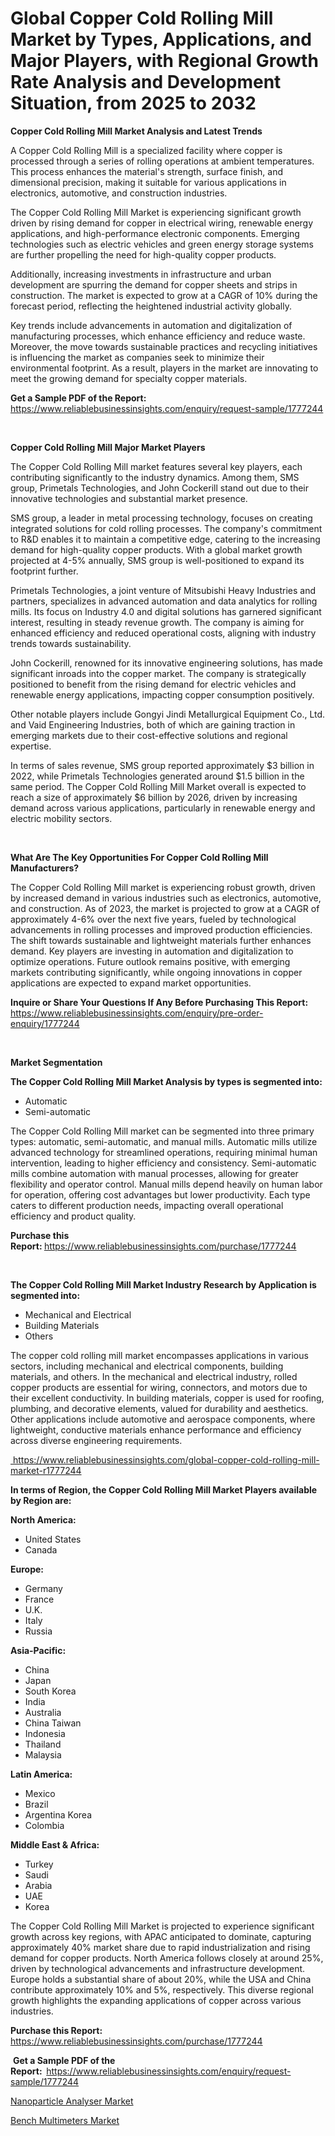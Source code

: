 <p><h1>Global Copper Cold Rolling Mill Market by Types, Applications, and Major Players, with Regional Growth Rate Analysis and Development Situation, from 2025 to 2032</h1></p><p><strong>Copper Cold Rolling Mill Market Analysis and Latest Trends</strong></p>
<p><p>A Copper Cold Rolling Mill is a specialized facility where copper is processed through a series of rolling operations at ambient temperatures. This process enhances the material's strength, surface finish, and dimensional precision, making it suitable for various applications in electronics, automotive, and construction industries. </p><p>The Copper Cold Rolling Mill Market is experiencing significant growth driven by rising demand for copper in electrical wiring, renewable energy applications, and high-performance electronic components. Emerging technologies such as electric vehicles and green energy storage systems are further propelling the need for high-quality copper products. </p><p>Additionally, increasing investments in infrastructure and urban development are spurring the demand for copper sheets and strips in construction. The market is expected to grow at a CAGR of 10% during the forecast period, reflecting the heightened industrial activity globally. </p><p>Key trends include advancements in automation and digitalization of manufacturing processes, which enhance efficiency and reduce waste. Moreover, the move towards sustainable practices and recycling initiatives is influencing the market as companies seek to minimize their environmental footprint. As a result, players in the market are innovating to meet the growing demand for specialty copper materials.</p></p>
<p><strong>Get a Sample PDF of the Report:&nbsp;</strong> <a href="https://www.reliablebusinessinsights.com/enquiry/request-sample/1777244?utm_campaign=60&utm_medium=2&utm_source=Github&utm_content=ia&utm_term=09042025&utm_id=copper-cold-rolling-mill">https://www.reliablebusinessinsights.com/enquiry/request-sample/1777244</a></p>
<p>&nbsp;</p>
<p><strong>Copper Cold Rolling Mill Major Market Players</strong></p>
<p><p>The Copper Cold Rolling Mill market features several key players, each contributing significantly to the industry dynamics. Among them, SMS group, Primetals Technologies, and John Cockerill stand out due to their innovative technologies and substantial market presence.</p><p>SMS group, a leader in metal processing technology, focuses on creating integrated solutions for cold rolling processes. The company's commitment to R&D enables it to maintain a competitive edge, catering to the increasing demand for high-quality copper products. With a global market growth projected at 4-5% annually, SMS group is well-positioned to expand its footprint further.</p><p>Primetals Technologies, a joint venture of Mitsubishi Heavy Industries and partners, specializes in advanced automation and data analytics for rolling mills. Its focus on Industry 4.0 and digital solutions has garnered significant interest, resulting in steady revenue growth. The company is aiming for enhanced efficiency and reduced operational costs, aligning with industry trends towards sustainability.</p><p>John Cockerill, renowned for its innovative engineering solutions, has made significant inroads into the copper market. The company is strategically positioned to benefit from the rising demand for electric vehicles and renewable energy applications, impacting copper consumption positively.</p><p>Other notable players include Gongyi Jindi Metallurgical Equipment Co., Ltd. and Vaid Engineering Industries, both of which are gaining traction in emerging markets due to their cost-effective solutions and regional expertise.</p><p>In terms of sales revenue, SMS group reported approximately $3 billion in 2022, while Primetals Technologies generated around $1.5 billion in the same period. The Copper Cold Rolling Mill Market overall is expected to reach a size of approximately $6 billion by 2026, driven by increasing demand across various applications, particularly in renewable energy and electric mobility sectors.</p></p>
<p>&nbsp;</p>
<p><strong>What Are The Key Opportunities For Copper Cold Rolling Mill Manufacturers?</strong></p>
<p><p>The Copper Cold Rolling Mill market is experiencing robust growth, driven by increased demand in various industries such as electronics, automotive, and construction. As of 2023, the market is projected to grow at a CAGR of approximately 4-6% over the next five years, fueled by technological advancements in rolling processes and improved production efficiencies. The shift towards sustainable and lightweight materials further enhances demand. Key players are investing in automation and digitalization to optimize operations. Future outlook remains positive, with emerging markets contributing significantly, while ongoing innovations in copper applications are expected to expand market opportunities.</p></p>
<p><strong>Inquire or Share Your Questions If Any Before Purchasing This Report:</strong> <a href="https://www.reliablebusinessinsights.com/enquiry/pre-order-enquiry/1777244?utm_campaign=60&utm_medium=2&utm_source=Github&utm_content=ia&utm_term=09042025&utm_id=copper-cold-rolling-mill">https://www.reliablebusinessinsights.com/enquiry/pre-order-enquiry/1777244</a></p>
<p>&nbsp;</p>
<p><strong>Market Segmentation</strong></p>
<p><strong>The Copper Cold Rolling Mill Market Analysis by types is segmented into:</strong></p>
<p><ul><li>Automatic</li><li>Semi-automatic</li></ul></p>
<p><p>The Copper Cold Rolling Mill market can be segmented into three primary types: automatic, semi-automatic, and manual mills. Automatic mills utilize advanced technology for streamlined operations, requiring minimal human intervention, leading to higher efficiency and consistency. Semi-automatic mills combine automation with manual processes, allowing for greater flexibility and operator control. Manual mills depend heavily on human labor for operation, offering cost advantages but lower productivity. Each type caters to different production needs, impacting overall operational efficiency and product quality.</p></p>
<p><strong>Purchase this Report:&nbsp;</strong><a href="https://www.reliablebusinessinsights.com/purchase/1777244?utm_campaign=60&utm_medium=2&utm_source=Github&utm_content=ia&utm_term=09042025&utm_id=copper-cold-rolling-mill">https://www.reliablebusinessinsights.com/purchase/1777244</a></p>
<p>&nbsp;</p>
<p><strong>The Copper Cold Rolling Mill Market Industry Research by Application is segmented into:</strong></p>
<p><ul><li>Mechanical and Electrical</li><li>Building Materials</li><li>Others</li></ul></p>
<p><p>The copper cold rolling mill market encompasses applications in various sectors, including mechanical and electrical components, building materials, and others. In the mechanical and electrical industry, rolled copper products are essential for wiring, connectors, and motors due to their excellent conductivity. In building materials, copper is used for roofing, plumbing, and decorative elements, valued for durability and aesthetics. Other applications include automotive and aerospace components, where lightweight, conductive materials enhance performance and efficiency across diverse engineering requirements.</p></p>
<p><a href="https://www.reliablebusinessinsights.com/global-copper-cold-rolling-mill-market-r1777244?utm_campaign=60&utm_medium=2&utm_source=Github&utm_content=ia&utm_term=09042025&utm_id=copper-cold-rolling-mill">&nbsp;https://www.reliablebusinessinsights.com/global-copper-cold-rolling-mill-market-r1777244</a></p>
<p><strong>In terms of Region, the Copper Cold Rolling Mill Market Players available by Region are:</strong></p>
<p>
    <p> <strong> North America: </strong>
        <ul>
            <li>United States</li>
            <li>Canada</li>
        </ul>
        </p> 
    <p> <strong> Europe: </strong>
        <ul>
            <li>Germany</li>
            <li>France</li>
            <li>U.K.</li>
            <li>Italy</li>
            <li>Russia</li>
        </ul>
        </p> 
    <p> <strong> Asia-Pacific: </strong>
        <ul>
            <li>China</li>
            <li>Japan</li>
            <li>South Korea</li>
            <li>India</li>
            <li>Australia</li>
            <li>China Taiwan</li>
            <li>Indonesia</li>
            <li>Thailand</li>
            <li>Malaysia</li>
        </ul>
        </p> 
    <p> <strong> Latin America: </strong>
        <ul>
            <li>Mexico</li>
            <li>Brazil</li>
            <li>Argentina Korea</li>
            <li>Colombia</li>
        </ul>
        </p> 
    <p> <strong> Middle East & Africa: </strong>
        <ul>
            <li>Turkey</li>
            <li>Saudi</li>
            <li>Arabia</li>
            <li>UAE</li>
            <li>Korea</li>
        </ul>
    </p>
    </p>
<p><p>The Copper Cold Rolling Mill Market is projected to experience significant growth across key regions, with APAC anticipated to dominate, capturing approximately 40% market share due to rapid industrialization and rising demand for copper products. North America follows closely at around 25%, driven by technological advancements and infrastructure development. Europe holds a substantial share of about 20%, while the USA and China contribute approximately 10% and 5%, respectively. This diverse regional growth highlights the expanding applications of copper across various industries.</p></p>
<p><strong>Purchase this Report: </strong><a href="https://www.reliablebusinessinsights.com/purchase/1777244?utm_campaign=60&utm_medium=2&utm_source=Github&utm_content=ia&utm_term=09042025&utm_id=copper-cold-rolling-mill">https://www.reliablebusinessinsights.com/purchase/1777244</a></p>
<p>&nbsp;<strong>Get a Sample PDF of the Report:&nbsp;&nbsp;</strong><a href="https://www.reliablebusinessinsights.com/enquiry/request-sample/1777244?utm_campaign=60&utm_medium=2&utm_source=Github&utm_content=ia&utm_term=09042025&utm_id=copper-cold-rolling-mill">https://www.reliablebusinessinsights.com/enquiry/request-sample/1777244</a></p>
<p><strong></strong></p>
<p><p><a href="https://github.com/hatlepigna2s/Market-Research-Report-List-1/blob/main/nanoparticle-analyser-market.md?utm_campaign=60&utm_medium=2&utm_source=Github&utm_content=ia&utm_term=09042025&utm_id=copper-cold-rolling-mill">Nanoparticle Analyser Market</a></p><p><a href="https://github.com/stunzkocotpv/Market-Research-Report-List-1/blob/main/bench-multimeters-market.md?utm_campaign=60&utm_medium=2&utm_source=Github&utm_content=ia&utm_term=09042025&utm_id=copper-cold-rolling-mill">Bench Multimeters Market</a></p></p>